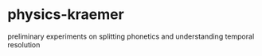 # physics-kraemer
preliminary experiments on splitting phonetics and understanding temporal resolution
